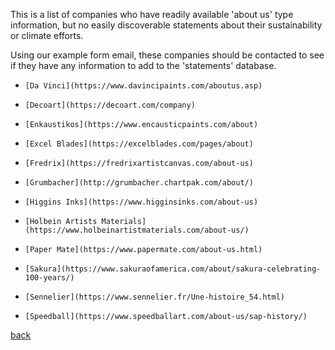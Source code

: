 This is a list of companies who have readily available 'about us' type
information, but no easily discoverable statements about their sustainability
or climate efforts.

Using our example form email, these companies should be contacted to see if
they have any information to add to the 'statements' database.

*     [Da Vinci](https://www.davincipaints.com/aboutus.asp)
*     [Decoart](https://decoart.com/company)
*     [Enkaustikos](https://www.encausticpaints.com/about)
*     [Excel Blades](https://excelblades.com/pages/about)
*     [Fredrix](https://fredrixartistcanvas.com/about-us)
*     [Grumbacher](http://grumbacher.chartpak.com/about/)
*     [Higgins Inks](https://www.higginsinks.com/about-us)
*     [Holbein Artists Materials](https://www.holbeinartistmaterials.com/about-us/)
*     [Paper Mate](https://www.papermate.com/about-us.html)
*     [Sakura](https://www.sakuraofamerica.com/about/sakura-celebrating-100-years/)
*     [Sennelier](https://www.sennelier.fr/Une-histoire_54.html)
*     [Speedball](https://www.speedballart.com/about-us/sap-history/)

[back](./)
